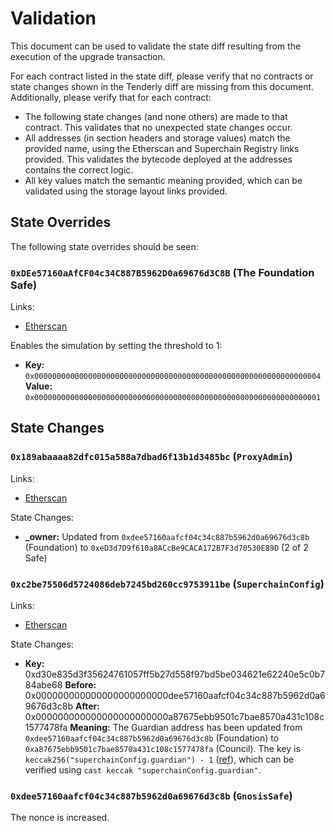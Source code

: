 # Validation

This document can be used to validate the state diff resulting from the execution of the upgrade
transaction.

For each contract listed in the state diff, please verify that no contracts or state changes shown in the Tenderly diff are missing from this document. Additionally, please verify that for each contract:

- The following state changes (and none others) are made to that contract. This validates that no unexpected state changes occur.
- All addresses (in section headers and storage values) match the provided name, using the Etherscan and Superchain Registry links provided. This validates the bytecode deployed at the addresses contains the correct logic.
- All key values match the semantic meaning provided, which can be validated using the storage layout links provided.

## State Overrides

The following state overrides should be seen:

### `0xDEe57160aAfCF04c34C887B5962D0a69676d3C8B` (The Foundation Safe)

Links:
- [Etherscan](https://sepolia.etherscan.io/address/0xDEe57160aAfCF04c34C887B5962D0a69676d3C8B)

Enables the simulation by setting the threshold to 1:

- **Key:** `0x0000000000000000000000000000000000000000000000000000000000000004` <br/>
  **Value:** `0x0000000000000000000000000000000000000000000000000000000000000001`

## State Changes

### `0x189abaaaa82dfc015a588a7dbad6f13b1d3485bc` (`ProxyAdmin`)

Links:
- [Etherscan](https://sepolia.etherscan.io/address/0x189abaaaa82dfc015a588a7dbad6f13b1d3485bc)

State Changes:

- **_owner:** Updated from `0xdee57160aafcf04c34c887b5962d0a69676d3c8b` (Foundation) to `0xeD3d7D9f610a8ACcBe9CACA172B7F3d70530E89D` (2 of 2 Safe)

### `0xc2be75506d5724086deb7245bd260cc9753911be` (`SuperchainConfig`)

Links:
- [Etherscan](https://sepolia.etherscan.io/address/0xc2be75506d5724086deb7245bd260cc9753911be)

State Changes:

- **Key:** 0xd30e835d3f35624761057ff5b27d558f97bd5be034621e62240e5c0b784abe68
  **Before:** 0x000000000000000000000000dee57160aafcf04c34c887b5962d0a69676d3c8b
  **After:** 0x000000000000000000000000a87675ebb9501c7bae8570a431c108c1577478fa
  **Meaning:** The Guardian address has been updated from `0xdee57160aafcf04c34c887b5962d0a69676d3c8b` (Foundation) to `0xa87675ebb9501c7bae8570a431c108c1577478fa` (Council).
    The key is `keccak256("superchainConfig.guardian") - 1` ([ref](https://github.com/ethereum-optimism/optimism/blob/maur/sepolia-council/packages/contracts-bedrock/src/L1/SuperchainConfig.sol#L23)),
    which can be verified using `cast keccak "superchainConfig.guardian"`.

### `0xdee57160aafcf04c34c887b5962d0a69676d3c8b` (`GnosisSafe`)

The nonce is increased.
